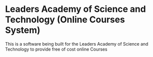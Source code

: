 # Leaders Academy of Science and Technology (Online Courses System)

This is a software being built for the Leaders Academy of Science and Technology to provide free of cost online Courses
